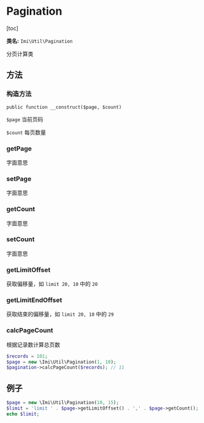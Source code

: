 # Pagination

[toc]

**类名:** `Imi\Util\Pagination`

分页计算类

## 方法

### 构造方法

`public function __construct($page, $count)`

`$page` 当前页码

`$count` 每页数量

### getPage

字面意思

### setPage

字面意思

### getCount

字面意思

### setCount

字面意思

### getLimitOffset

获取偏移量，如 `limit 20, 10` 中的 `20`

### getLimitEndOffset

获取结束的偏移量，如 `limit 20, 10` 中的 `29`

### calcPageCount

根据记录数计算总页数

```php
$records = 101;
$page = new \Imi\Util\Pagination(1, 10);
$pagination->calcPageCount($records); // 11
```

## 例子

```php
$page = new \Imi\Util\Pagination(10, 15);
$limit = 'limit ' . $page->getLimitOffset() . ',' . $page->getCount();
echo $limit;
```
